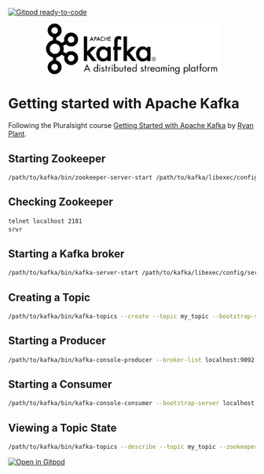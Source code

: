 [![Gitpod ready-to-code](https://img.shields.io/badge/Gitpod-ready--to--code-blue?logo=gitpod)](https://gitpod.io/#https://github.com/XavierBrochard/kafka-samples)

<p align="center">
    <a href="https://kafka.apache.org">
        <img width="70%" src="./images/kafka-logo.png">
    </a>
</p>

# Getting started with Apache Kafka

Following the Pluralsight course [Getting Started with Apache Kafka](https://app.pluralsight.com/library/courses/apache-kafka-getting-started/table-of-contents) by [Ryan Plant](https://app.pluralsight.com/profile/author/ryan-plant).

## Starting Zookeeper

```bash
/path/to/kafka/bin/zookeeper-server-start /path/to/kafka/libexec/config/zookeeper.properties
```

## Checking Zookeeper

```bash
telnet localhost 2181
srvr
```

## Starting a Kafka broker

```bash
/path/to/kafka/bin/kafka-server-start /path/to/kafka/libexec/config/server.properties
```

## Creating a Topic

```bash
/path/to/kafka/bin/kafka-topics --create --topic my_topic --bootstrap-server localhost:9092 --replication-factor 1 --partitions 1
```

## Starting a Producer

```bash
/path/to/kafka/bin/kafka-console-producer --broker-list localhost:9092 --topic my_topic
```

## Starting a Consumer

```bash
/path/to/kafka/bin/kafka-console-consumer --bootstrap-server localhost:9092 --topic my_topic --from-beginning
```

## Viewing a Topic State

```bash
/path/to/kafka/bin/kafka-topics --describe --topic my_topic --zookeeper localhost:2181
```

[![Open in Gitpod](https://gitpod.io/button/open-in-gitpod.svg)](https://gitpod.io/#https://github.com/XavierBrochard/kafka-samples)
